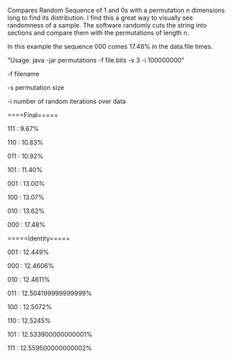 Compares Random Sequence of 1 and 0s with a permutation n dimensions long to find its distribution. I find this a great way to visually see randomness of a sample. The software randomly cuts the string into sections and compare them with the permutations of length n.

In this example the sequence 000 comes 17.48% in the data.file times.


"Usage: java -jar permutations -f file.bits -s 3 -i 100000000"

-f filename

-s permutation size

-i number of random iterations over data


====Final=====

111 : 9.67%

110 : 10.83%

011 : 10.92%

101 : 11.40%

001 : 13.00%

100 : 13.07%

010 : 13.62%

000 : 17.48%

=====Identity=====

001 : 12.449%

000 : 12.4606%

010 : 12.4611%

011 : 12.504199999999999%

100 : 12.5072%

110 : 12.5245%

101 : 12.533900000000001%

111 : 12.559500000000002%
